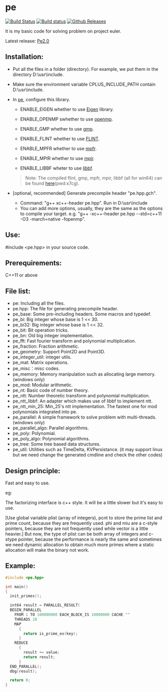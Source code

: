 pe
==

[![Build Status](https://travis-ci.org/baihacker/pe.svg?branch=master)](https://travis-ci.org/baihacker/pe)
[![Build status](https://ci.appveyor.com/api/projects/status/scaji00tde2gb7uy?svg=true)](https://ci.appveyor.com/project/baihacker/pe)
[![Github Releases](https://img.shields.io/github/release/baihacker/pe.svg)](https://github.com/baihacker/pe/releases)

It is my basic code for solving problem on project euler.

Latest release: [Pe2.0](https://github.com/baihacker/pe/releases)

Installation:
-------------
* Put all the files in a folder (directory). For example, we put them in the directory D:\usr\include.
* Make sure the environment variable CPLUS_INCLUDE_PATH contain D:\usr\include.
* In [pe](https://github.com/baihacker/pe/blob/master/pe), configure this library. 
  * ENABLE_EIGEN whether to use [Eigen](http://eigen.tuxfamily.org/index.php?title=Main_Page) library.
  
  * ENABLE_OPENMP swhether to use [openmp](http://www.openmp.org).
  
  * ENABLE_GMP whether to use [gmp](https://gmplib.org).
  
  * ENABLE_FLINT whether to use [FLINT](http://www.flintlib.org).
  
  * ENABLE_MPFR whether to use [mpfr](https://www.mpfr.org).
  
  * ENABLE_MPIR whether to use [mpir](http://mpir.org).
  
  * ENABLE_LIBBF wheter to use [libbf](https://bellard.org/libbf).
  
  > Note: The compiled flint, gmp, mpfr, mpir, libbf (all for win64) can be found [here](https://pan.baidu.com/s/1OI-vk3JJevYphIsFoNg_vA)(pwd:x7cg).

* [optional, recommended] Generate precompile header "pe.hpp.gch".
  * Command: "g++ xc++-header pe.hpp". Run in D:\usr\include
  * You can add more options, usually, they are the same as the options to compile your target. e.g. "g++ -xc++-header pe.hpp --std=c++11 -O3 -march=native -fopenmp".

Use:
----
#include <pe.hpp> in your source code.

Prerequirements:
----------------
C++11 or above

File list:
-----------
* pe: Including all the files.
* pe.hpp: The file for generating precompile header.
* pe_base: Some pre-including headers. Some macros and typedef.
* pe_bi: Big integer whose base is 1 << 30.
* pe_bi32: Big integer whose base is 1 << 32.
* pe_bit: Bit operation tricks.
* pe_bn: Old big integer implementation.
* pe_fft: Fast fourier transform and polynomial multiplication.
* pe_fraction: Fraction arithmetic.
* pe_geometry: Support Point2D and Point3D.
* pe_integer_util: integer utils.
* pe_mat: Matrix operations.
* pe_misc：misc codes.
* pe_memory: Memory manipulation such as allocating large memory. (windows only)
* pe_mod: Modular arithmetic.
* pe_nt: Basic code of number theory.
* pe_ntt: Number theoretic transform and polynomial multiplication.
* pe_ntt_libbf: An adapter which makes use of libbf to implement ntt.
* pe_ntt_min_25: Min_25's ntt implementation. The fastest one for mod polynomials integrated into pe.
* pe_parallel: A simple framework to solve problem with multi-threads. (windows only)
* pe_parallel_algo: Parallel algorithms.
* pe_poly: Polynomial.
* pe_poly_algo: Polynomial algorithms.
* pe_tree: Some tree based data structures.
* pe_util: Utilities such as TimeDelta, KVPersistance. (it may support linux but we need change the generated cmdline and check the other codes)

Design principle:
--------------------
Fast and easy to use.

eg:

The factorizing interface is c++ style. It will be a little slower but it's easy to use.

[Use global variable plist (array of integers), pcnt to store the prime list and prime count, because they are frequently used. phi and miu are a c-style pointers, because they are not frequently used while vector<int> is a little heavier.] But now, the type of plist can be both array of integers and c-stype pointer, because the performance is nearly the same and sometimes we need dynamic allocation to obtain much more primes where a static allocation will make the binary not work.

Example:
--------
```cpp
#include <pe.hpp>

int main()
{
  init_primes();

  int64 result = PARALLEL_RESULT(
  BEGIN_PARALLEL
    FROM 1 TO 100000000 EACH_BLOCK_IS 10000000 CACHE ""
    THREADS 10
    MAP
      {
        return is_prime_ex(key);
      }
    REDUCE
      {
        result += value;
        return result;
      }
  END_PARALLEL);
  dbg(result);

  return 0;
}
```
